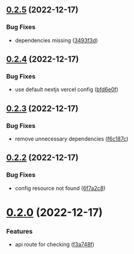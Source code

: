 ## [0.2.5](https://github.com/krshkun/accsensible/compare/v0.2.4...v0.2.5) (2022-12-17)


### Bug Fixes

* dependencies missing ([3493f3d](https://github.com/krshkun/accsensible/commit/3493f3d652c34b9dcac37893107e492758101388))



## [0.2.4](https://github.com/krshkun/accsensible/compare/v0.2.3...v0.2.4) (2022-12-17)


### Bug Fixes

* use default nextjs vercel config ([bfd6e0f](https://github.com/krshkun/accsensible/commit/bfd6e0fd5d87fe5a1ac0699107881659d6502ec6))



## [0.2.3](https://github.com/krshkun/accsensible/compare/v0.2.2...v0.2.3) (2022-12-17)


### Bug Fixes

* remove unnecessary dependencies ([f6c187c](https://github.com/krshkun/accsensible/commit/f6c187c4215c8ecafa651917b6f6f67b09cb6510))



## [0.2.2](https://github.com/krshkun/accsensible/compare/v0.2.0...v0.2.2) (2022-12-17)


### Bug Fixes

* config resource not found ([6f7a2c8](https://github.com/krshkun/accsensible/commit/6f7a2c8544281902daf5a06f5e4f006d190ed452))



# [0.2.0](https://github.com/krshkun/accsensible/compare/v0.1.0...v0.2.0) (2022-12-17)


### Features

* api route for checking ([f3a748f](https://github.com/krshkun/accsensible/commit/f3a748f9d6d8b2ca8c443916378380d0471c9084))



